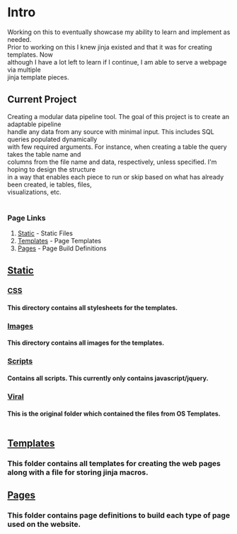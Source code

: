# Intro
Working on this to eventually showcase my ability to learn and implement as needed.<br />
Prior to working on this I knew jinja existed and that it was for creating templates. Now<br />
although I have a lot left to learn if I continue, I am able to serve a webpage via multiple<br />
jinja template pieces.

## Current Project
Creating a modular data pipeline tool. The goal of this project is to create an adaptable pipeline<br />
handle any data from any source with minimal input. This includes SQL queries populated dynamically<br />
with few required arguments. For instance, when creating a table the query takes the table name and<br />
columns from the file name and data, respectively, unless specified. I'm hoping to design the structure<br />
in a way that enables each piece to run or skip based on what has already been created, ie tables, files,<br />
visualizations, etc.
<br />
<br />

### Page Links
1. [Static](#static) -  Static Files
2. [Templates](#templates) -  Page Templates
3. [Pages](#pages) -  Page Build Definitions


## [Static]('static/static_readme.md)

### [CSS](static/css)<br />
#### This directory contains all stylesheets for the templates.<br />

### [Images](static/images)<br />
#### This directory contains all images for the templates.<br />

### [Scripts](static/scripts)<br />
#### Contains all scripts. This currently only contains javascript/jquery.<br />

### [Viral](static/viral)<br />
#### This is the original folder which contained the files from OS Templates.<br /><br />


## [Templates](templates/templates_readme.md)

### This folder contains all templates for creating the web pages along with a file for storing jinja macros.<br /> 


## [Pages](pages/pages_readme.md)

### This folder contains page definitions to build each type of page used on the website.<br />

